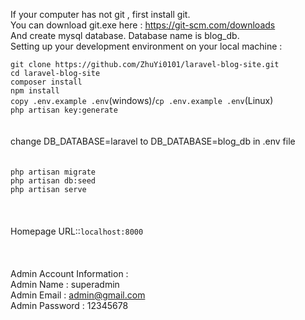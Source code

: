 
If your computer has not git , first install git.<br>
You can download git.exe here : https://git-scm.com/downloads<br>
And create mysql database. Database name is blog_db.<br>
Setting up your development environment on your local machine :<br>


`git clone https://github.com/ZhuYi0101/laravel-blog-site.git`<br>
`cd laravel-blog-site`<br>
`composer install`<br>
`npm install`<br>
`copy .env.example .env`(windows)/`cp .env.example .env`(Linux)<br>
`php artisan key:generate`<br>
<br>
<br>
change DB_DATABASE=laravel to DB_DATABASE=blog_db in .env file<br>
<br>
<br>
`php artisan migrate`<br>
`php artisan db:seed`<br>
`php artisan serve`<br>
<br>
<br>
<br>
Homepage URL::`localhost:8000`<br>
<br>
<br>
<br>
Admin Account Information : <br>
	                    Admin Name : superadmin<br>
	                    Admin Email : admin@gmail.com<br>
	                    Admin Password : 12345678<br>
